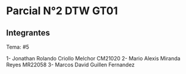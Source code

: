 # Parcial N°2 DTW GT01

## Integrantes

Tema: #5

1- Jonathan Rolando Criollo Melchor CM21020
2- Mario Alexis Miranda Reyes MR22058
3- Marcos David Guillen Fernandez
